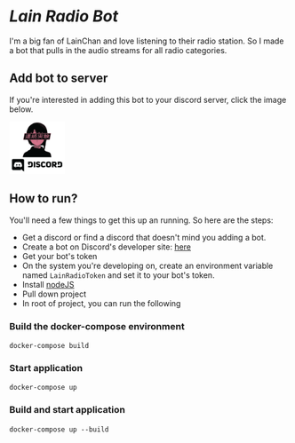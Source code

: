# **_Lain Radio Bot_**

I'm a big fan of LainChan and love listening to their radio station. So I made a bot that pulls in the audio streams for all radio categories.

## **Add bot to server**

If you're interested in adding this bot to your discord server, click the image below.

<a href="https://discord.com/oauth2/authorize?client_id=732336528029646868&scope=bot" target="_blank" rel="noopener"><img src="assets/lain-chan-bot-discord-button.png" width="100"></a>

## **How to run?**

You'll need a few things to get this up an running. So here are the steps:

- Get a discord or find a discord that doesn't mind you adding a bot.
- Create a bot on Discord's developer site: [here](https://discord.com/developers/applications)
- Get your bot's token
- On the system you're developing on, create an environment variable named `LainRadioToken` and set it to your bot's token.
- Install [nodeJS](https://nodejs.org/en/)
- Pull down project
- In root of project, you can run the following

### Build the docker-compose environment

```
docker-compose build
```

### Start application

```
docker-compose up
```

### Build and start application

```
docker-compose up --build
```
